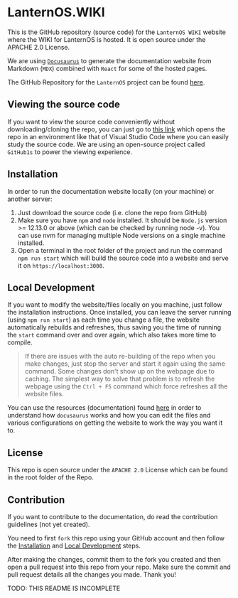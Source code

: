 # LanternOS.WIKI

This is the GitHub repository (source code) for the `LanternOS WIKI` website where the WIKI for LanternOS is hosted. It is open source under the APACHE 2.0 License.

We are using [`Docusaurus`](https://docusaurus.io/) to generate the documentation website from Markdown (`MDX`) combined with `React` for some of the hosted pages.

The GitHub Repository for the `LanternOS` project can be found [here](https://github.com/enygmator/LanternOS).

## Viewing the source code

If you want to view the source code conveniently without downloading/cloning the repo, you can just go to [this link](https://github1s.com/enygmator/LanternOS.WIKI) which opens the repo in an environment like that of Visual Studio Code where you can easily study the source code. We are using an open-source project called `GitHub1s` to power the viewing experience.

## Installation

In order to run the documentation website locally (on your machine) or another server:

1. Just download the source code (i.e. clone the repo from GitHub) 
2. Make sure you have `npm` and `node` installed. It should be `Node.js` version >= 12.13.0 or above (which can be checked by running node -v). You can use nvm for managing multiple Node versions on a single machine installed.
3. Open a terminal in the root folder of the project and run the command `npm run start` which will build the source code into a website and serve it on `https://localhost:3000`.

## Local Development

If you want to modify the website/files locally on you machine, just follow the installation instructions. Once installed, you can leave the server running (using `npm run start`) as each time you change a file, the website automatically rebuilds and refreshes, thus saving you the time of running the `start` command over and over again, which also takes more time to compile.

> If there are issues with the auto re-building of the repo when you make changes, just stop the server and start it again using the same command. Some changes don't show up on the webpage due to caching. The simplest way to solve that problem is to refresh the webpage using the `Ctrl + F5` command which force refreshes all the website files.

You can use the resources (documentation) found [here](https://docusaurus.io/docs/) in order to understand how `docusaurus` works and how you can edit the files and various configurations on getting the website to work the way you want it to.

## License

This repo is open source under the `APACHE 2.0` License which can be found in the root folder of the Repo.

## Contribution

If you want to contribute to the documentation, do read the contribution guidelines (not yet created). 

You need to first `fork` this repo using your GitHub account and then follow the [Installation](#installation) and [Local Development](#local-development) steps.

After making the changes, commit them to the fork you created and then open a pull request into this repo from your repo. Make sure the commit and pull request details all the changes you made. Thank you!

TODO: THIS README IS INCOMPLETE

